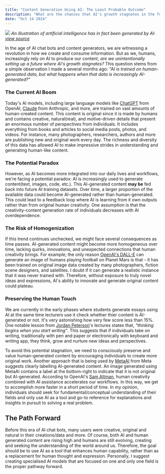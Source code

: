 ```yaml
---
title: "Content Generation Using AI: The Least Probable Outcome"
description: "What are the chances that AI's growth stagnates in the future?"
date: "Oct 14 2024"
---
```


![](https://www.europarl.europa.eu/resources/library/images/20230607PHT95601/20230607PHT95601-cl.jpg)
_An illustration of artificial intelligence has in fact been generated by AI: [view source](https://www.europarl.europa.eu/topics/en/article/20230601STO93804/eu-ai-act-first-regulation-on-artificial-intelligence)_

In the age of AI chat bots and content generators, we are witnessing a revolution in how we create and consume information. But as we, humans, increasingly rely on AI to produce our content, _are we unintentionally setting up a future where AI's growth stagnates?_ This question stems from a simple observation I made a several months ago:
_"AI is trained on human-generated data, but what happens when that data is increasingly AI-generated?"_

### The Current AI Boom

Today's AI models, including large language models like [ChatGPT](https://openai.com/chatgpt/overview/) from OpenAI, [Claude](https://www.anthropic.com/claude) from Anthropic, and more, are trained on vast amounts of human-created content. This content is original since it is made by humans and contains creative, natural(real), and motive-driven details that present an enormous number of perspectives from individuals. It includes everything from books and articles to social media posts, photos, and videos. For instance, many photographers, researchers, authors and more are publishing new and original work every day. The richness and diversity of this data has allowed AI to make impressive strides in understanding and generating human-like content.

### The Potential Paradox

However, as AI becomes more integrated into our daily lives and workflows, we're facing a potential paradox: AI is increasingly used to generate content(text, images, code, etc.). This AI-generated content **may be** fed back into future AI training datasets. Over time, a larger proportion of the available data could become AI-generated rather than human-generated. This could lead to a feedback loop where AI is learning from it own outputs rather than from original human creativity. One assumption is that the creativity-content generation rate of individuals decreases with AI overdependence.

### The Risk of Homogenization

If this trend continues unchecked, we might face several consequences as time passes. AI-generated content might become more homogeneous over time, lacking quirks, innovations, and unexpected connections that human creativity brings. For example; the only reason [OpenAI's DALL-E](https://openai.com/index/dall-e/) can generate an image of humans playing football on Planet Mars is that - it has been trained on original image data created by many photographers, fiction scene designers, and satellites. I doubt if it can generate a realistic instance that it was never trained with. Therefore, without exposure to truly novel ideas and expressions, AI's ability to innovate and generate original content could plateau.

### Preserving the Human Touch

We are currently in the early phases where students generate essays using AI at the same time lecturers use it check whether thier content is AI-generated or not. It's very astonishing how very few score less than 15%.
One notable lesson from [Jordan Peterson](https://www.jordanbpeterson.com/)'s lectures states that, _"thinking begins when you start writing"_. This suggests that if individuals take on writing, traditionally with pen and paper or electronically with keyboard and writing app, they think, grow and nurture new ideas and perspectives.

To avoid this potential stagnation, we need to consciously preserve and value human-generated content by encouraging individuals to create more original work. Another approach that is being used by [MetaAI](https://ai.meta.com/meta-ai/) from Meta suggests clearly labelling AI-generated content. An image generated using MetaAI contains a label at the bottom-right to indicate that it is not original but AI-generated. According to OpenAI's [Sam Altman](https://en.wikipedia.org/wiki/Sam_Altman), human creativity combined with AI assistance accelerates our workflows. In this way, we get to accomplish more faster in a short period of time. In my opinion, individuals should seek for fundamental/conceptual understanding of their fields and only use AI as a tool and go-to reference for explanations and insights in pursuit to solving a real problem.

## The Path Forward

Before this era of AI chat bots, many users were creative, original and natural in their creations/data and more. Of course, both AI and human generated content are rising high and humans are still evolving, creating and seeking the understanding of the world around us. Therefore, the goal should be to use AI as a tool that enhances human capability, rather than as a replacement for human thought and expression.
Personally, I suggest creating specialised AI models that are focused on one and only one field is the proper pathway forward.
